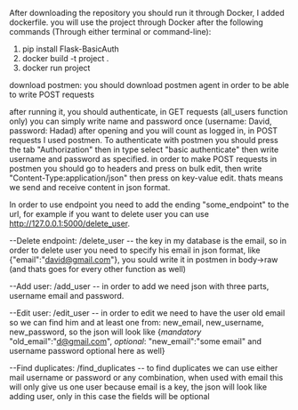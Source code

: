 After downloading the repository you should run it through Docker, I added dockerfile. you will use the project through Docker
after the following commands (Through either terminal or command-line):
1. pip install Flask-BasicAuth 
2. docker build -t project .
3. docker run project

download postmen:
you should download postmen agent in order to be able to write POST requests


after running it, you should authenticate, in GET requests (all_users function only) you can simply write name and
password once (username: David, password: Hadad) after opening and you will count as logged in, in POST requests I used postmen.
To authenticate with postmen you should press the tab "Authorization" then in type select "basic authenticate" 
then write username and password as specified.
in order to make POST requests in postmen you should go to headers and press on bulk edit, then write "Content-Type:application/json" then press on
key-value edit. thats means we send and receive content in json format.

In order to use endpoint you need to add the ending "some_endpoint" to the url, for example if you want to delete user you can use
http://127.0.0.1:5000/delete_user.

--Delete endpoint: /delete_user --
the key in my database is the email, so in order to delete user you need to specify his email in json format, like
{"email":"david@gmail.com"}, you sould write it in postmen in body->raw (and thats goes for every other function as well)

--Add user: /add_user --
in order to add we need json with three parts, username email and password.

--Edit user: /edit_user -- 
in order to edit we need to have the user old email so we can find him and at least one from: new_email, new_username, new_password,
so the json will look like {*mandatory* "old_email":"d@gmail.com", *optional*: "new_email":"some email" and username password optional here as well}

--Find duplicates: /find_duplicates -- 
to find duplicates we can use either mail username or password or any combination, when used with email this will only give us one user
because email is a key, the json will look like adding user, only in this case the fields will be optional
